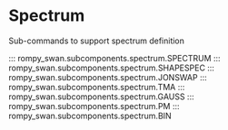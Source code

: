 # Spectrum

Sub-commands to support spectrum definition

::: rompy_swan.subcomponents.spectrum.SPECTRUM
::: rompy_swan.subcomponents.spectrum.SHAPESPEC
::: rompy_swan.subcomponents.spectrum.JONSWAP
::: rompy_swan.subcomponents.spectrum.TMA
::: rompy_swan.subcomponents.spectrum.GAUSS
::: rompy_swan.subcomponents.spectrum.PM
::: rompy_swan.subcomponents.spectrum.BIN